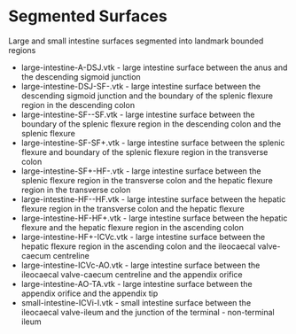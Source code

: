 # Segmented Surfaces

Large and small intestine surfaces segmented into landmark bounded regions

* large-intestine-A-DSJ.vtk - large intestine surface between the anus and the
                              descending sigmoid junction
* large-intestine-DSJ-SF-.vtk - large intestine surface between the descending
				sigmoid junction and the boundary of the
				splenic flexure region in the descending colon
* large-intestine-SF--SF.vtk -  large intestine surface between the boundary
				of the splenic flexure region in the descending
				colon and the splenic flexure
* large-intestine-SF-SF+.vtk -  large intestine surface between the splenic
                                flexure and boundary of the splenic flexure
				region in the transverse colon
* large-intestine-SF+-HF-.vtk - large intestine surface between the
                                splenic flexure region in the transverse
				colon and the hepatic flexure region in the
				transverse colon
* large-intestine-HF--HF.vtk -  large intestine surface between the hepatic
                                flexure region in the transverse colon and the
                                hepatic flexure
* large-intestine-HF-HF+.vtk -  large intestine surface between the hepatic
                                flexure and the hepatic flexure region in the
				ascending colon
* large-intestine-HF+-ICVc.vtk - large intestine surface between the hepatic
                                 flexure region in the ascending colon and
				 the ileocaecal valve-caecum centreline
* large-intestine-ICVc-AO.vtk - large intestine surface between the ileocaecal
                                valve-caecum centreline and the appendix
				orifice
* large-intestine-AO-TA.vtk - large intestine surface between the appendix 
                              orifice and the appendix tip
* small-intestine-ICVi-I.vtk - small intestine surface between the ileocaecal
                               valve-ileum and the junction of the terminal -
			       non-terminal ileum

